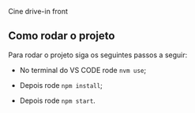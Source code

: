Cine drive-in front

## Como rodar o projeto

Para rodar o projeto siga os seguintes passos a seguir:

- No terminal do VS CODE rode `nvm use`;

- Depois rode `npm install`;

- Depois rode `npm start`.
   
   

